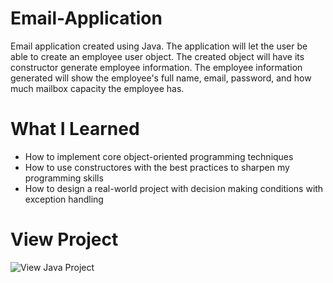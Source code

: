 # Email-Application
Email application created using Java. The application will let the user be able to create an employee user object.
The created object will have its constructor generate employee information. The employee information generated will show the employee's full name, email, password, and how much mailbox capacity the employee has. 

# What I Learned
* How to implement core object-oriented programming techniques
* How to use constructores with the best practices to sharpen my programming skills
* How to design a real-world project with decision making conditions with exception handling

# View Project
![View Java Project](https://media.giphy.com/media/RGvkEA2tcRmS5fDiBA/giphy.gif)

